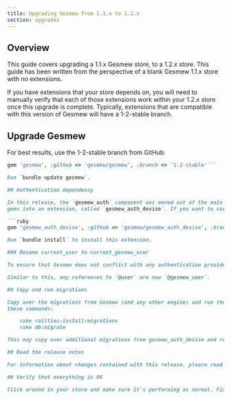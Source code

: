 ```yaml
---
title: Upgrading Gesmew from 1.1.x to 1.2.x
section: upgrades
---
```


## Overview

This guide covers upgrading a 1.1.x Gesmew store, to a 1.2.x store. This
guide has been written from the perspective of a blank Gesmew 1.1.x store with
no extensions.

If you have extensions that your store depends on, you will need to manually
verify that each of those extensions work within your 1.2.x store once this
upgrade is complete. Typically, extensions that are compatible with this
version of Gesmew will have a 1-2-stable branch.

## Upgrade Gesmew

For best results, use the 1-2-stable branch from GitHub:

```ruby
gem 'gesmew', :github => 'gesmew/gesmew', :branch => '1-2-stable'```

Run `bundle update gesmew`. 

## Authentication dependency

In this release, the `gesmew_auth` component was moved out of the main set of
gems into an extension, called `gesmew_auth_devise`. If you want to continue using Gesmew's authentication, then you will need to specify this extension as a dependency in your `Gemfile`:

```ruby
gem 'gesmew_auth_devise', :github => 'gesmew/gesmew_auth_devise', :branch => '1-2-stable'```

Run `bundle install` to install this extension.

### Rename current_user to current_gesmew_user

To ensure that Gesmew does not conflict with any authentication provided by the application, Gesmew has renamed its `current_user` variable to `current_gesmew_user`. You should make this change wherever necessary within your application.

Similar to this, any references to `@user` are now `@gesmew_user`.

## Copy and run migrations

Copy over the migrations from Gesmew (and any other engine) and run them using
these commands:

    rake railties:install:migrations
    rake db:migrate

This may copy over additional migrations from gesmew_auth_devise and run them as well.

## Read the release notes

For information about changes contained with this release, please read the [1.2.0 Release Notes](http://guides.gesmewcommerce.com/release_notes/gesmew_1_2_0.html).

## Verify that everything is OK

Click around in your store and make sure it's performing as normal. Fix any deprecation warnings you see.
